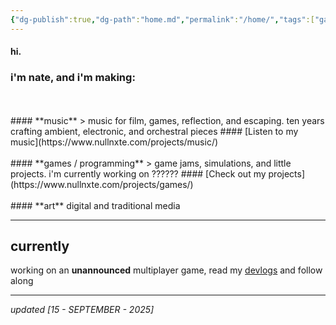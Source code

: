```yaml
---
{"dg-publish":true,"dg-path":"home.md","permalink":"/home/","tags":["gardenEntry"],"dgHomeLink":true,"dgShowBacklinks":true,"dgShowFileTree":true,"dgEnableSearch":true,"dgShowToc":true,"dgLinkPreview":true,"dgShowTags":true,"noteIcon":""}
---
```


#### hi. 
### i'm nate, and i'm making:
<br>
<br>
#### **music**  
> music for film, games, reflection, and escaping. ten years crafting ambient, electronic, and orchestral pieces
#### [Listen to my music](https://www.nullnxte.com/projects/music/)
<br>
<br>
#### **games / programming**
> game jams, simulations, and little projects. i'm currently working on ??????
#### [Check out my projects](https://www.nullnxte.com/projects/games/)
<br>
<br>
#### **art**  
digital and traditional media



---

## currently

working on an **unannounced** multiplayer game, read my [devlogs](https://www.nullnxte.com/devlogs/prologue) and follow along 

---

_updated [15 - SEPTEMBER - 2025]_
